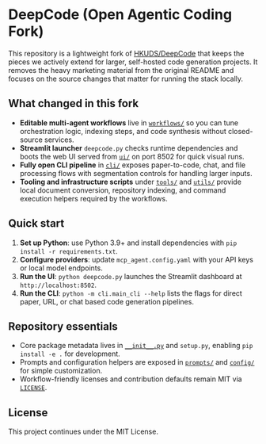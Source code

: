 # DeepCode (Open Agentic Coding Fork)

This repository is a lightweight fork of [HKUDS/DeepCode](https://github.com/HKUDS/DeepCode) that keeps the pieces we actively extend for larger, self-hosted code generation projects. It removes the heavy marketing material from the original README and focuses on the source changes that matter for running the stack locally.

## What changed in this fork
- **Editable multi-agent workflows** live in [`workflows/`](workflows) so you can tune orchestration logic, indexing steps, and code synthesis without closed-source services.
- **Streamlit launcher** `deepcode.py` checks runtime dependencies and boots the web UI served from [`ui/`](ui) on port 8502 for quick visual runs.
- **Fully open CLI pipeline** in [`cli/`](cli) exposes paper-to-code, chat, and file processing flows with segmentation controls for handling larger inputs.
- **Tooling and infrastructure scripts** under [`tools/`](tools) and [`utils/`](utils) provide local document conversion, repository indexing, and command execution helpers required by the workflows.

## Quick start
1. **Set up Python**: use Python 3.9+ and install dependencies with `pip install -r requirements.txt`.
2. **Configure providers**: update `mcp_agent.config.yaml` with your API keys or local model endpoints.
3. **Run the UI**: `python deepcode.py` launches the Streamlit dashboard at `http://localhost:8502`.
4. **Run the CLI**: `python -m cli.main_cli --help` lists the flags for direct paper, URL, or chat based code generation pipelines.

## Repository essentials
- Core package metadata lives in [`__init__.py`](__init__.py) and `setup.py`, enabling `pip install -e .` for development.
- Prompts and configuration helpers are exposed in [`prompts/`](prompts) and [`config/`](config) for simple customization.
- Workflow-friendly licenses and contribution defaults remain MIT via [`LICENSE`](LICENSE).

## License
This project continues under the MIT License.
